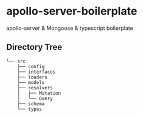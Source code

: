 # apollo-server-boilerplate
apollo-server & Mongoose & typescript boilerplate

## Directory Tree
```
└── src
    ├── config
    ├── interfaces
    ├── loaders
    ├── models
    ├── resolvers
    │   ├── Mutation
    │   └── Query
    ├── schema
    └── types
```
